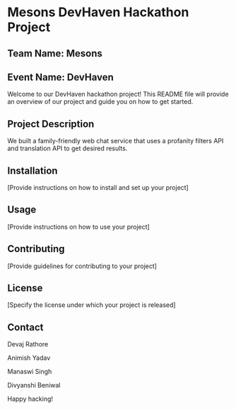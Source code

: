 # Mesons DevHaven Hackathon Project

## Team Name: Mesons
## Event Name: DevHaven

Welcome to our DevHaven hackathon project! This README file will provide an overview of our project and guide you on how to get started.

## Project Description

  We built a family-friendly web chat service that uses a profanity filters API and translation API to get desired results.

## Installation

[Provide instructions on how to install and set up your project]

## Usage

[Provide instructions on how to use your project]

## Contributing

[Provide guidelines for contributing to your project]

## License

[Specify the license under which your project is released]

## Contact

Devaj Rathore 

Animish Yadav

Manaswi Singh

Divyanshi Beniwal


Happy hacking!

